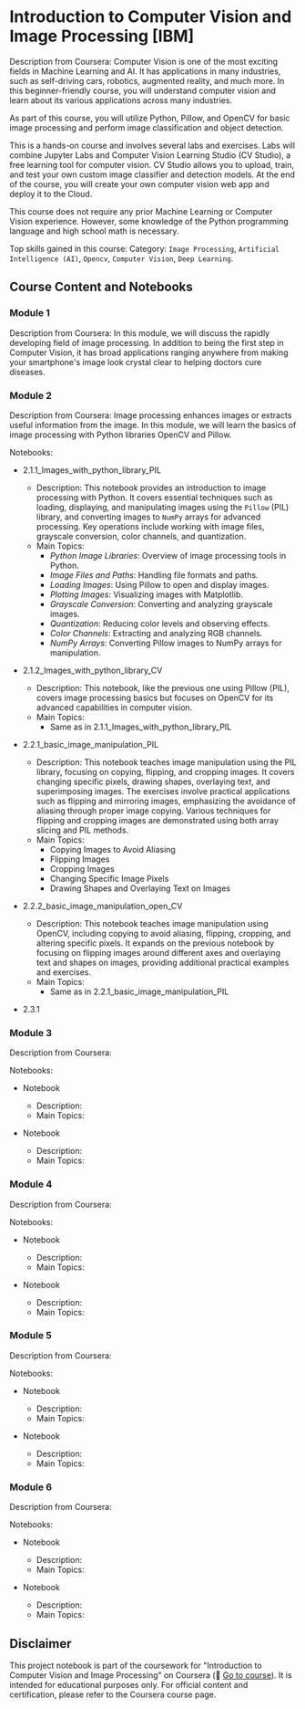 # Introduction to Computer Vision and Image Processing [IBM]
Description from Coursera: Computer Vision is one of the most exciting fields in Machine Learning and AI. It has applications in many industries, such as self-driving cars, robotics, augmented reality, and much more. In this beginner-friendly course, you will understand computer vision and learn about its various applications across many industries.

As part of this course, you will utilize Python, Pillow, and OpenCV for basic image processing and perform image classification and object detection.

This is a hands-on course and involves several labs and exercises. Labs will combine Jupyter Labs and Computer Vision Learning Studio (CV Studio), a free learning tool for computer vision. CV Studio allows you to upload, train, and test your own custom image classifier and detection models.  At the end of the course, you will create your own computer vision web app and deploy it to the Cloud.

This course does not require any prior Machine Learning or Computer Vision experience. However, some knowledge of the Python programming language and high school math is necessary.

Top skills gained in this course: Category: `Image Processing`, `Artificial Intelligence (AI)`, `Opencv`, `Computer Vision`, `Deep Learning`.

## Course Content and Notebooks
### Module 1
Description from Coursera: In this module, we will discuss the rapidly developing field of image processing. In addition to being the first step in Computer Vision, it has broad applications ranging anywhere from making your smartphone's image look crystal clear to helping doctors cure diseases.

### Module 2
Description from Coursera: Image processing enhances images or extracts useful information from the image. In this module, we will learn the basics of image processing with Python libraries OpenCV and Pillow.

Notebooks:
- 2.1.1_Images_with_python_library_PIL
  - Description: This notebook provides an introduction to image processing with Python. It covers essential techniques such as loading, displaying, and manipulating images using the `Pillow` (PIL) library, and converting images to `NumPy` arrays for advanced processing. Key operations include working with image files, grayscale conversion, color channels, and quantization.
  - Main Topics:
    - *Python Image Libraries*: Overview of image processing tools in Python.
    - *Image Files and Paths*: Handling file formats and paths.
    - *Loading Images*: Using Pillow to open and display images.
    - *Plotting Images*: Visualizing images with Matplotlib.
    - *Grayscale Conversion*: Converting and analyzing grayscale images.
    - *Quantization*: Reducing color levels and observing effects.
    - *Color Channels*: Extracting and analyzing RGB channels.
    - *NumPy Arrays*: Converting Pillow images to NumPy arrays for manipulation.

- 2.1.2_Images_with_python_library_CV
  - Description: This notebook, like the previous one using Pillow (PIL), covers image processing basics but focuses on OpenCV for its advanced capabilities in computer vision. 
  - Main Topics:
    - Same as in 2.1.1_Images_with_python_library_PIL

- 2.2.1_basic_image_manipulation_PIL
  - Description: This notebook teaches image manipulation using the PIL library, focusing on copying, flipping, and cropping images. It covers changing specific pixels, drawing shapes, overlaying text, and superimposing images. The exercises involve practical applications such as flipping and mirroring images, emphasizing the avoidance of aliasing through proper image copying. Various techniques for flipping and cropping images are demonstrated using both array slicing and PIL methods.
  - Main Topics: 
    - Copying Images to Avoid Aliasing
    - Flipping Images
    - Cropping Images
    - Changing Specific Image Pixels
    - Drawing Shapes and Overlaying Text on Images

- 2.2.2_basic_image_manipulation_open_CV  
  - Description: This notebook teaches image manipulation using OpenCV, including copying to avoid aliasing, flipping, cropping, and altering specific pixels. It expands on the previous notebook by focusing on flipping images around different axes and overlaying text and shapes on images, providing additional practical examples and exercises.
  - Main Topics:
    - Same as in 2.2.1_basic_image_manipulation_PIL

- 2.3.1

### Module 3
Description from Coursera: 

Notebooks:
- Notebook
  - Description:
  - Main Topics:

- Notebook
  - Description:
  - Main Topics:

### Module 4
Description from Coursera: 

Notebooks:
- Notebook
  - Description:
  - Main Topics:

- Notebook
  - Description:
  - Main Topics:

### Module 5
Description from Coursera: 

Notebooks:
- Notebook
  - Description:
  - Main Topics:

- Notebook
  - Description:
  - Main Topics:

### Module 6
Description from Coursera: 

Notebooks:
- Notebook
  - Description:
  - Main Topics:

- Notebook
  - Description:
  - Main Topics:

## Disclaimer
This project notebook is part of the coursework for "Introduction to Computer Vision and Image Processing" on Coursera (🔗 [Go to course](https://www.coursera.org/learn/introduction-computer-vision-watson-opencv)). It is intended for educational purposes only. For official content and certification, please refer to the Coursera course page.
